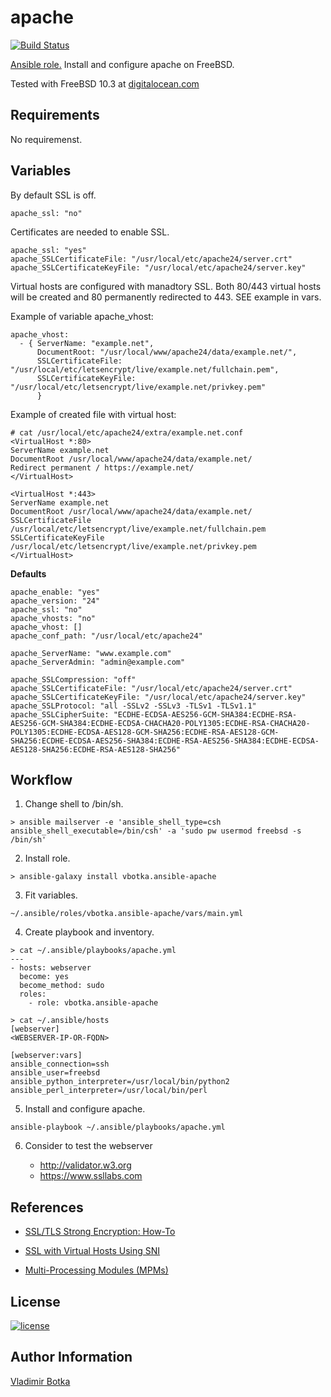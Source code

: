 apache
==================

[![Build Status](https://travis-ci.org/vbotka/ansible-apache.svg?branch=master)](https://travis-ci.org/vbotka/apache)

[Ansible role.](https://galaxy.ansible.com/vbotka/apache/) Install and configure apache on FreeBSD.

Tested with FreeBSD 10.3 at [digitalocean.com](https://cloud.digitalocean.com)


Requirements
------------

No requiremenst.


Variables
---------

By default SSL is off.

```
apache_ssl: "no"
```

Certificates are needed to enable SSL.

```
apache_ssl: "yes"
apache_SSLCertificateFile: "/usr/local/etc/apache24/server.crt"
apache_SSLCertificateKeyFile: "/usr/local/etc/apache24/server.key"
```

Virtual hosts are configured with manadtory SSL. Both 80/443 virtual hosts will be created and 80 permanently redirected to
443. SEE example in vars.

Example of variable apache_vhost:

```
apache_vhost:
  - { ServerName: "example.net",
      DocumentRoot: "/usr/local/www/apache24/data/example.net/",
      SSLCertificateFile: "/usr/local/etc/letsencrypt/live/example.net/fullchain.pem",
      SSLCertificateKeyFile: "/usr/local/etc/letsencrypt/live/example.net/privkey.pem"
      }                                                                                                                      
```

Example of created file with virtual host:

```
# cat /usr/local/etc/apache24/extra/example.net.conf
<VirtualHost *:80>
ServerName example.net
DocumentRoot /usr/local/www/apache24/data/example.net/
Redirect permanent / https://example.net/
</VirtualHost>

<VirtualHost *:443>
ServerName example.net
DocumentRoot /usr/local/www/apache24/data/example.net/
SSLCertificateFile /usr/local/etc/letsencrypt/live/example.net/fullchain.pem
SSLCertificateKeyFile /usr/local/etc/letsencrypt/live/example.net/privkey.pem
</VirtualHost>
```


**Defaults**

```
apache_enable: "yes"
apache_version: "24"
apache_ssl: "no"
apache_vhosts: "no"
apache_vhost: []
apache_conf_path: "/usr/local/etc/apache24"

apache_ServerName: "www.example.com"
apache_ServerAdmin: "admin@example.com"

apache_SSLCompression: "off"
apache_SSLCertificateFile: "/usr/local/etc/apache24/server.crt"
apache_SSLCertificateKeyFile: "/usr/local/etc/apache24/server.key"
apache_SSLProtocol: "all -SSLv2 -SSLv3 -TLSv1 -TLSv1.1"
apache_SSLCipherSuite: "ECDHE-ECDSA-AES256-GCM-SHA384:ECDHE-RSA-AES256-GCM-SHA384:ECDHE-ECDSA-CHACHA20-POLY1305:ECDHE-RSA-CHACHA20-POLY1305:ECDHE-ECDSA-AES128-GCM-SHA256:ECDHE-RSA-AES128-GCM-SHA256:ECDHE-ECDSA-AES256-SHA384:ECDHE-RSA-AES256-SHA384:ECDHE-ECDSA-AES128-SHA256:ECDHE-RSA-AES128-SHA256"
```


Workflow
--------

1) Change shell to /bin/sh.

```
> ansible mailserver -e 'ansible_shell_type=csh ansible_shell_executable=/bin/csh' -a 'sudo pw usermod freebsd -s /bin/sh'
```

2) Install role.

```
> ansible-galaxy install vbotka.ansible-apache
```

3) Fit variables.

```
~/.ansible/roles/vbotka.ansible-apache/vars/main.yml
```

4) Create playbook and inventory.

```
> cat ~/.ansible/playbooks/apache.yml
---
- hosts: webserver
  become: yes
  become_method: sudo
  roles:
    - role: vbotka.ansible-apache
```

```
> cat ~/.ansible/hosts
[webserver]
<WEBSERVER-IP-OR-FQDN>

[webserver:vars]
ansible_connection=ssh
ansible_user=freebsd
ansible_python_interpreter=/usr/local/bin/python2
ansible_perl_interpreter=/usr/local/bin/perl
```

5) Install and configure apache.

```
ansible-playbook ~/.ansible/playbooks/apache.yml
```

6) Consider to test the webserver

   - http://validator.w3.org
   - https://www.ssllabs.com
		

References
----------

- [SSL/TLS Strong Encryption: How-To](https://httpd.apache.org/docs/2.4/ssl/ssl_howto.html)

- [SSL with Virtual Hosts Using SNI](https://wiki.apache.org/httpd/NameBasedSSLVHostsWithSNI)

- [Multi-Processing Modules (MPMs)](https://httpd.apache.org/docs/2.4/mpm.html)

License
-------

[![license](https://img.shields.io/badge/license-BSD-red.svg)](https://www.freebsd.org/doc/en/articles/bsdl-gpl/article.html)


Author Information
------------------

[Vladimir Botka](https://botka.link)
